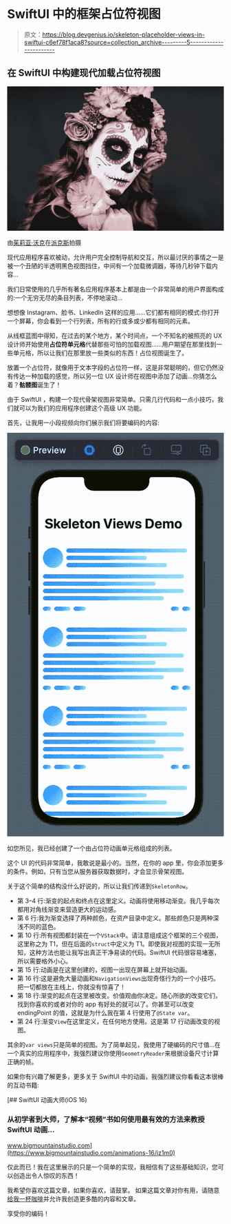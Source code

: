 # SwiftUI 中的框架占位符视图

> 原文：<https://blog.devgenius.io/skeleton-placeholder-views-in-swiftui-c6ef78f1aca8?source=collection_archive---------5----------------------->

## 在 SwiftUI 中构建现代加载占位符视图

![](img/2b89ff14dd5a2e218e2958760144d6cd.png)

由[茱莉亚·沃克](https://www.pexels.com/it-it/@julia-volk?utm_content=attributionCopyText&utm_medium=referral&utm_source=pexels)在[派克斯](https://www.pexels.com/it-it/foto/vacanza-donna-creativo-scuro-6155894/?utm_content=attributionCopyText&utm_medium=referral&utm_source=pexels)拍摄

现代应用程序喜欢被动，允许用户完全控制导航和交互，所以最讨厌的事情之一是被一个丑陋的半透明黑色视图挡住，中间有一个加载微调器，等待几秒钟下载内容…

我们日常使用的几乎所有著名应用程序基本上都是由一个非常简单的用户界面构成的:一个无穷无尽的条目列表，不停地滚动…

想想像 Instagram、脸书、LinkedIn 这样的应用……它们都有相同的模式:你打开一个屏幕，你会看到一个行列表，所有的行或多或少都有相同的元素。

从线框蓝图中得知，在过去的某个地方，某个时间点，一个不知名的被照亮的 UX 设计师开始使用**占位符单元格**代替那些可怕的加载视图……用户期望在那里找到一些单元格，所以让我们在那里放一些类似的东西！占位视图诞生了。

放置一个占位符，就像用于文本字段的占位符一样，这是非常聪明的，但它仍然没有传达一种加载的感觉，所以另一位 UX 设计师在视图中添加了动画…你猜怎么着？**骷髅图**诞生了！

由于 SwiftUI ，构建一个现代骨架视图非常简单。只需几行代码和一点小技巧，我们就可以为我们的应用程序创建这个高级 UX 功能。

首先，让我用一小段视频向你们展示我们将要编码的内容:

![](img/0af7a6435ad4e7093446371027d985dd.png)

如您所见，我已经创建了一个由占位符动画单元格组成的列表。

这个 UI 的代码非常简单，我敢说是最小的。当然，在你的 app 里，你会添加更多的条件。例如，只有当您从服务器获取数据时，才会显示骨架视图。

关于这个简单的结构没什么好说的，所以让我们传递到`SkeletonRow`。

*   第 3–4 行:渐变的起点和终点在这里定义。动画将使用移动渐变。我几乎每次都用对角线渐变来营造更大的运动感。
*   第 6 行:我为渐变选择了两种颜色，在资产目录中定义。那些颜色只是两种深浅不同的蓝色。
*   第 10 行:所有视图都封装在一个`VStack`中。请注意组成这个框架的三个视图，这里称之为 T1，但在后面的`struct`中定义为 T1。即使我对视图的实现一无所知，这种方法也能让我写出真正干净易读的代码。SwiftUI 代码很容易堵塞，所以需要格外小心。
*   第 15 行:动画是在这里创建的，视图一出现在屏幕上就开始动画。
*   第 16 行:这是避免大量动画和`NavigationViews`出现奇怪行为的一个小技巧。把一切都放在主线上，你就没有惊喜了！
*   第 18 行:渐变的起点在这里被改变。价值观由你决定。随心所欲的改变它们，找到你喜欢的或者对你的 app 有好处的就可以了。你甚至可以改变 endingPoint 的值，这就是为什么我在第 4 行使用了`@State var`。
*   第 24 行:渐变`View`在这里定义，在任何地方使用。这是第 17 行动画改变的视图。

其余的`var views`只是简单的视图。为了简单起见，我使用了硬编码的尺寸值…在一个真实的应用程序中，我强烈建议你使用`GeometryReader`来根据设备尺寸计算正确的帧。

如果你有兴趣了解更多，更多关于 SwiftUI 中的动画，我强烈建议你看看这本很棒的互动书籍:

[](https://www.bigmountainstudio.com/animations-16/jz1m0) [## SwiftUI 动画大师(iOS 16)

### 从初学者到大师，了解本“视频”书如何使用最有效的方法来教授 SwiftUI 动画…

www.bigmountainstudio.com](https://www.bigmountainstudio.com/animations-16/jz1m0) 

仅此而已！我在这里展示的只是一个简单的实现，我相信有了这些基础知识，您可以创造出令人惊叹的东西！

我希望你喜欢这篇文章，如果你喜欢，请鼓掌。
如果这篇文章对你有用，请随意[给我一杯咖啡](https://www.buymeacoffee.com/dy59tqxn794)并允许我创造更多酷的内容和文章。

享受你的编码！